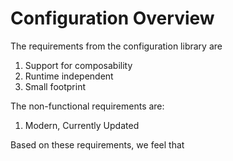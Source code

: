 # Configuration Overview

The requirements from the configuration library are
1. Support for composability
2. Runtime independent
3. Small footprint

The non-functional requirements are:
1. Modern, Currently Updated

Based on these requirements, we feel that

